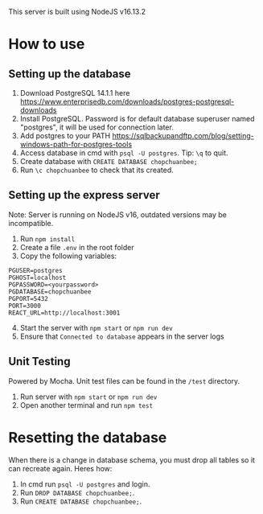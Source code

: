 This server is built using NodeJS v16.13.2
# How to use
## Setting up the database
1. Download PostgreSQL 14.1.1 here https://www.enterprisedb.com/downloads/postgres-postgresql-downloads
2. Install PostgreSQL. Password is for default database superuser named "postgres", it will be used for connection later. 
3. Add postgres to your PATH https://sqlbackupandftp.com/blog/setting-windows-path-for-postgres-tools
4. Access database in cmd with `psql -U postgres`. Tip: `\q` to quit.
5. Create database with `CREATE DATABASE chopchuanbee;`
6. Run `\c chopchuanbee` to check that its created.

## Setting up the express server
Note: Server is running on NodeJS v16, outdated versions may be incompatible.
1. Run `npm install`
2. Create a file `.env` in the root folder
3. Copy the following variables:
```
PGUSER=postgres
PGHOST=localhost
PGPASSWORD=<yourpassword>
PGDATABASE=chopchuanbee
PGPORT=5432
PORT=3000
REACT_URL=http://localhost:3001
```
4. Start the server with `npm start` or `npm run dev`
5. Ensure that `Connected to database` appears in the server logs

## Unit Testing
Powered by Mocha. Unit test files can be found in the `/test` directory.
1. Run server with `npm start` or `npm run dev`
2. Open another terminal and run `npm test`

# Resetting the database
When there is a change in database schema, you must drop all tables so it can recreate again. Heres how:
1. In cmd run `psql -U postgres` and login.
2. Run `DROP DATABASE chopchuanbee;`.
3. Run `CREATE DATABASE chopchuanbee;`.
